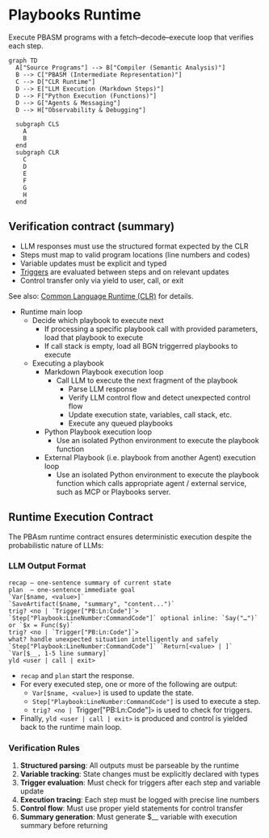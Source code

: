 # Playbooks Runtime
Execute PBASM programs with a fetch–decode–execute loop that verifies each step.

```mermaid
graph TD
  A["Source Programs"] --> B["Compiler (Semantic Analysis)"]
  B --> C["PBASM (Intermediate Representation)"]
  C --> D["CLR Runtime"]
  D --> E["LLM Execution (Markdown Steps)"]
  D --> F["Python Execution (Functions)"]
  D --> G["Agents & Messaging"]
  D --> H["Observability & Debugging"]

  subgraph CLS
    A
    B
  end
  subgraph CLR
    C
    D
    E
    F
    G
    H
  end
```

## Verification contract (summary)

- LLM responses must use the structured format expected by the CLR
- Steps must map to valid program locations (line numbers and codes)
- Variable updates must be explicit and typed
- [Triggers](../triggers/index.md) are evaluated between steps and on relevant updates
- Control transfer only via yield to user, call, or exit

See also: [Common Language Runtime (CLR)](clr.md) for details.

- Runtime main loop
  - Decide which playbook to execute next
    - If processing a specific playbook call with provided parameters, load that playbook to execute
    - If call stack is empty, load all BGN triggerred playbooks to execute
  - Executing a playbook
    - Markdown Playbook execution loop
      - Call LLM to execute the next fragment of the playbook
        - Parse LLM response
        - Verify LLM control flow and detect unexpected control flow
        - Update execution state, variables, call stack, etc.
        - Execute any queued playbooks
    - Python Playbook execution loop
      - Use an isolated Python environment to execute the playbook function
    - External Playbook (i.e. playbook from another Agent) execution loop
      - Use an isolated Python environment to execute the playbook function which calls appropriate agent / external service, such as MCP or Playbooks server.


## Runtime Execution Contract

The PBAsm runtime contract ensures deterministic execution despite the probabilistic nature of LLMs:

### LLM Output Format
```
recap – one-sentence summary of current state
plan  – one-sentence immediate goal
`Var[$name, <value>]`
`SaveArtifact($name, "summary", "content...")`
trig? <no | `Trigger["PB:Ln:Code"]`>
`Step["Playbook:LineNumber:CommandCode"]` optional inline: `Say("…")` or `$x = Func($y)`
trig? <no | `Trigger["PB:Ln:Code"]`>
what? handle unexpected situation intelligently and safely
`Step["Playbook:LineNumber:CommandCode"]` `Return[<value> | ]` `Var[$__, 1-5 line summary]`
yld <user | call | exit>
```

- `recap` and `plan` start the response.
- For every executed step, one or more of the following are output:
  - `Var[$name, <value>]` is used to update the state.
  - `Step["Playbook:LineNumber:CommandCode"]` is used to execute a step.
  - `trig? <no | `Trigger["PB:Ln:Code"]`>` is used to check for triggers.
- Finally, `yld <user | call | exit>` is produced and control is yielded back to the runtime main loop.

### Verification Rules
1. **Structured parsing**: All outputs must be parseable by the runtime
2. **Variable tracking**: State changes must be explicitly declared with types
3. **Trigger evaluation**: Must check for triggers after each step and variable update
4. **Execution tracing**: Each step must be logged with precise line numbers
5. **Control flow**: Must use proper yield statements for control transfer
6. **Summary generation**: Must generate $__ variable with execution summary before returning


